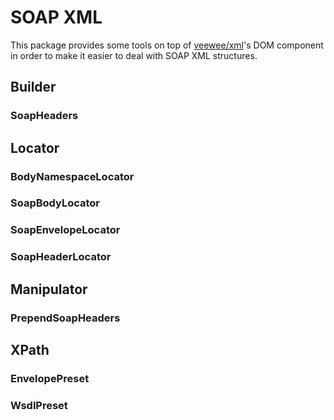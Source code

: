 # SOAP XML

This package provides some tools on top of [veewee/xml](https://github.com/veewee/xml)'s DOM component in order to make it easier to deal with SOAP XML structures.

## Builder

### SoapHeaders

## Locator

### BodyNamespaceLocator
### SoapBodyLocator
### SoapEnvelopeLocator
### SoapHeaderLocator 

## Manipulator

### PrependSoapHeaders

## XPath

### EnvelopePreset
### WsdlPreset
